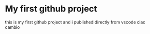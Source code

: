 # My first github project

this is my first github project and i published directly from vscode ciao
cambio
